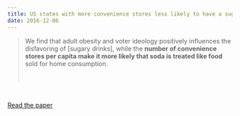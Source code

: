 ```yaml
---
title: US states with more convenience stores less likely to have a sugar tax
date: 2016-12-06
---
```


<!--kg-card-begin: html--><blockquote>
<p>We find that adult obesity and voter ideology positively influences the disfavoring of [sugary drinks], while the <strong>number of convenience stores per capita make it more likely that soda is treated like food</strong> sold for home consumption.</p><br>
</blockquote>
<p><!----></p><br>
<p><a href="http://www.accessecon.com/Pubs/EB/2018/Volume38/EB-18-V38-I2-P100.pdf">Read the paper</a></p><br>
<!--kg-card-end: html-->